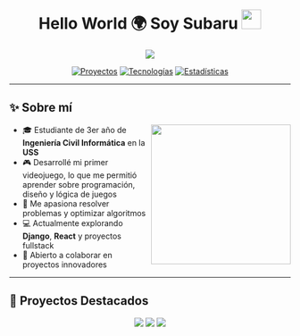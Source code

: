 <h1 align="center">Hello World 🌍 Soy Subaru <img src="https://media.giphy.com/media/hvRJCLFzcasrR4ia7z/giphy.gif" width="35"></h1>

<p align="center">
  <img src="https://readme-typing-svg.herokuapp.com?font=Cascadia+Code+PL&color=%23C8BE25&size=28&center=true&vCenter=true&width=700&height=140&lines=Estudiante+de+Ingeniería+Civil+Informática;🎮+Apasionado+por+programación+y+videojuegos;🧩+Interesado+en+algoritmos+y+optimización;🚀+Siempre+aprendiendo+nuevas+tecnologías">
</p>

<p align="center">
  <a href="#proyectos"><img src="https://img.shields.io/badge/Proyectos-Destacados-ff69b4?style=for-the-badge&logo=github" alt="Proyectos"></a>
  <a href="#tecnologías"><img src="https://img.shields.io/badge/Tecnologías-YHerramientas-4caf50?style=for-the-badge&logo=visual-studio-code" alt="Tecnologías"></a>
  <a href="#estadísticas"><img src="https://img.shields.io/badge/Estadísticas-GitHub-1abc9c?style=for-the-badge&logo=github" alt="Estadísticas"></a>
</p>

---

## ✨ Sobre mí  

<picture>
  <img align="right" src="https://github.com/7oSkaaa/7oSkaaa/blob/main/Images/Right_Side.gif?raw=true" width="250px">
</picture>

- 🎓 Estudiante de 3er año de **Ingeniería Civil Informática** en la **USS**  
- 🎮 Desarrollé mi primer videojuego, lo que me permitió aprender sobre programación, diseño y lógica de juegos  
- 🧩 Me apasiona resolver problemas y optimizar algoritmos  
- 💻 Actualmente explorando **Django**, **React** y proyectos fullstack  
- 🤝 Abierto a colaborar en proyectos innovadores  

---

## 🚀 Proyectos Destacados  

<p align="center">
  <a href="#"><img src="https://img.shields.io/badge/MiJuego-Unity-ff7f50?style=for-the-badge&logo=unity&logoColor=white"></a>
  <a href="#"><img src="https://img.shields.io/badge/WebApp-Django-00bcd4?style=for-the-badge&logo=django&logoColor=white"></a>
  <a href="#"><img src="https://img.shields.io/badge/ReactProject-React-61dafb?style=for-the-badge&logo=react&logoColor=black"></a>
</p>

